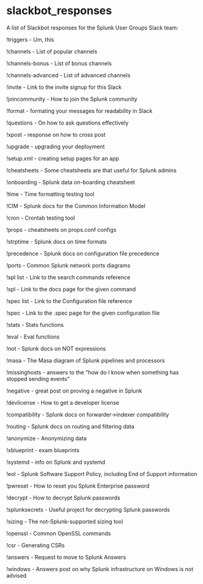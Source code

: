 # slackbot_responses
A list of Slackbot responses for the Splunk User Groups Slack team:

!triggers - Um, this

!channels - List of popular channels

!channels-bonus - List of bonus channels

!channels-advanced - List of advanced channels

!invite - Link to the invite signup for this Slack

!joincommunity - How to join the Splunk community

!format - formating your messages for readability in Slack

!questions - On how to ask questions effectively

!xpost - response on how to cross post

!upgrade - upgrading your deployment

!setup.xml - creating setup pages for an app

!cheatsheets - Some cheatsheets are that useful for Splunk admins

!onboarding - Splunk data on-boarding cheatsheet

!time - Time formatting testing tool

!CIM - Splunk docs for the Common Information Model

!cron - Crontab testing tool

!props - cheatsheets on props.conf configs

!strptime - Splunk docs on time formats

!precedence - Splunk docs on configuration file precedence

!ports - Common Splunk network ports diagrams

!spl list - Link to the search commands reference

!spl <command> - Link to the docs page for the given command

!spec list - Link to the Configuration file reference

!spec <configuration file name> - Link to the .spec page for the given configuration file
  
!stats - Stats functions
  
!eval - Eval functions
  
!not - Splunk docs on NOT expressions
  
!masa - The Masa diagram of Splunk pipelines and processors
  
!missinghosts - answers to the "how do I know when something has stopped sending events"
  
!negative - great post on proving a negative in Splunk
  
!devlicense - How to get a developer license
  
!compatibility - Splunk docs on forwarder->indexer compatibility
  
!routing - Splunk docs on routing and filtering data
  
!anonymize - Anonymizing data
  
!xblueprint - exam blueprints
  
!systemd - info on Splunk and systemd
  
!eol - Splunk Software Support Policy, including End of Support information
  
!pwreset - How to reset you Splunk Enterprise password
  
!decrypt - How to decrypt Splunk passwords
  
!splunksecrets - Useful project for decrypting Splunk passwords
  
!sizing - The not-Splunk-supported sizing tool
  
!openssl - Common OpenSSL commands
  
!csr - Generating CSRs
  
!answers - Request to move to Splunk Answers
  
!windows - Answers post on why Splunk infrastructure on Windows is not advised
